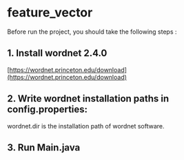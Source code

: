 # feature_vector

Before run the project, you should take the following steps :

## 1. Install wordnet 2.4.0

[https://wordnet.princeton.edu/download](https://wordnet.princeton.edu/download)


## 2. Write wordnet installation paths in config.properties:

wordnet.dir is the installation path of wordnet software.


## 3. Run Main.java

